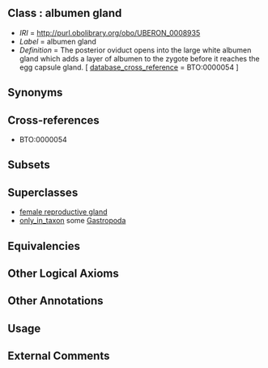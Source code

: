 
## Class : albumen gland

 * *IRI* = http://purl.obolibrary.org/obo/UBERON_0008935
 * *Label* = albumen gland
 * *Definition* = The posterior oviduct opens into the large white albumen gland which adds a layer of albumen to the zygote before it reaches the egg capsule gland. [ [database_cross_reference](../../ef/oboInOwl#hasDbXref.md) = BTO:0000054 ]

## Synonyms


## Cross-references

 * BTO:0000054

## Subsets


## Superclasses

 * [female reproductive gland](../../UBERON/98/UBERON_0005398.md)
 * [only_in_taxon](../../RO/60/RO_0002160.md) some [Gastropoda](../../NCBITaxon/48/NCBITaxon_6448.md)

## Equivalencies


## Other Logical Axioms


## Other Annotations


## Usage


## External Comments

